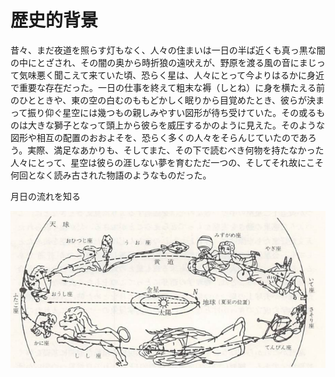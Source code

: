 
# 歴史的背景

昔々、まだ夜道を照らす灯もなく、人々の住まいは一日の半ば近くも真っ黒な闇の中にとざされ、その闇の奥から時折狼の遠吠えが、野原を渡る風の音にまじって気味悪く聞こえて来ていた頃、恐らく星は、人々にとって今よりはるかに身近で重要な存在だった。一日の仕事を終えて粗末な褥（しとね）に身を横たえる前のひとときや、東の空の白むのももどかしく眠りから目覚めたとき、彼らが決まって振り仰ぐ星空には幾つもの親しみやすい図形が待ち受けていた。その或るものは大きな獅子となって頭上から彼らを威圧するかのように見えた。そのような図形や相互の配置のおおよそを、恐らく多くの人々をそらんじていたのであろう。実際、満足なあかりも、そしてまた、その下で読むべき何物を持たなかった人々にとって、星空は彼らの涯しない夢を育むただ一つの、そしてそれ故にこそ何回となく読み古された物語のようなものだった。

月日の流れを知る

![星座](./images/sign.png "黄道十二星座と太陽系の一部、地球の公転のために、太陽はこの黄道に沿って12の星座を順序歴訪するように見える。また、地球から見ると惑星も黄道の近くを複雑に動く。正確には金星の公転軌道面は、地球のそれと3,4°傾いているが、この図では無視されている")
